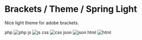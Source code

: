 # Brackets / Theme / Spring Light
Nice light theme for adobe brackets.

php ![php](https://raw.githubusercontent.com/MerryPanda/brackets-theme-spring-light/master/example/php.png) 
js ![js](https://raw.githubusercontent.com/MerryPanda/brackets-theme-spring-light/master/example/js.png) 
css ![css](https://raw.githubusercontent.com/MerryPanda/brackets-theme-spring-light/master/example/css.png) 
json ![json](https://raw.githubusercontent.com/MerryPanda/brackets-theme-spring-light/master/example/json.png)
html ![html](https://raw.githubusercontent.com/MerryPanda/brackets-theme-spring-light/master/example/html.png)  
